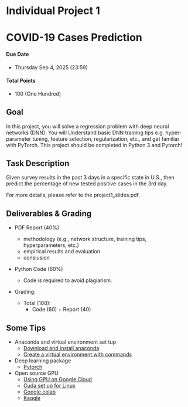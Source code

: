 # Individual Project 1
# COVID-19 Cases Prediction

#### Due Date
* Thursday Sep 4, 2025 (23:59)

#### Total Points
* 100 (One Hundred)

## Goal
In this project, you will solve a regression problem with deep neural networks (DNN). You will Understand basic DNN training tips e.g. hyper-parameter tuning, feature selection, regularization, etc., and get familiar with PyTorch. This project should be completed in Python 3 and Pytorch!

## Task Description
Given survey results in the past 3 days in a specific state in U.S., then predict the percentage of new tested positive cases in the 3rd day.

For more details, please refer to the project1_slides.pdf.

## Deliverables & Grading
* PDF Report (40%)
    * methodology (e.g., network structure, training tips, hyperparameters, etc.)
    * empirical results and evaluation
    * conslusion
    
* Python Code (60%)
    * Code is required to avoid plagiarism.
   
* Grading:
  * Total (100):
    * Code (60) + Report (40)

## Some Tips
* Anaconda and virtual environment set tup
   * [Download and install anaconda](https://www.anaconda.com/distribution/)
   * [Create a virtual environment with commands](https://conda.io/projects/conda/en/latest/user-guide/tasks/manage-environments.html#creating-an-environment-with-commands)
* Deep learning package
   * [Pytorch](https://pytorch.org/tutorials/)
* Open source GPU
   * [Using GPU on Google Cloud](https://github.com/yanhuata/DS504CS586-S20/blob/master/project2/keras_tutorial.ipynb)
   * [Cuda set up for Linux](https://docs.google.com/document/d/1rioVwqvZCbn58a_5wqs5aT3YbRsiPXs9KmIuYhmM1gY/edit?usp=sharing)
   * [Google colab](https://colab.research.google.com/notebooks/gpu.ipynb)
   * [Kaggle](https://www.kaggle.com/dansbecker/running-kaggle-kernels-with-a-gpu)


